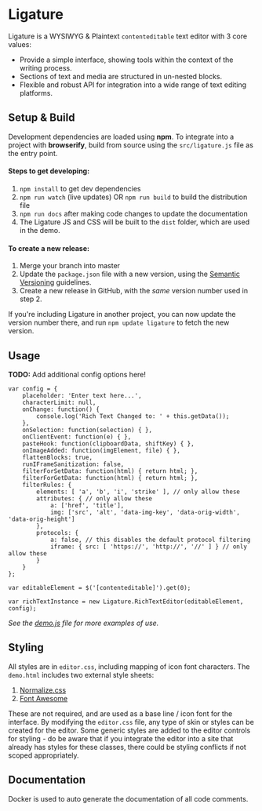 Ligature
========

Ligature is a WYSIWYG & Plaintext `contenteditable` text editor with 3 core values:

- Provide a simple interface, showing tools within the context of the writing process.
- Sections of text and media are structured in un-nested blocks.
- Flexible and robust API for integration into a wide range of text editing platforms.

## Setup & Build

Development dependencies are loaded using **npm**. To integrate into a project with **browserify**, build from source using the `src/ligature.js` file as the entry point.

#### Steps to get developing:

1. `npm install` to get dev dependencies
2. `npm run watch` (live updates) OR `npm run build` to build the distribution file
3. `npm run docs` after making code changes to update the documentation
4. The Ligature JS and CSS will be built to the `dist` folder, which are used in the demo.

#### To create a new release:

1. Merge your branch into master
2. Update the `package.json` file with a new version, using the [Semantic Versioning](http://semver.org) guidelines.
3. Create a new release in GitHub, with the _same_ version number used in step 2.

If you're including Ligature in another project, you can now update the version number there, and run `npm update ligature` to fetch the new version.

## Usage

**TODO:** Add additional config options here!

    var config = {
        placeholder: 'Enter text here...',
        characterLimit: null,
        onChange: function() {
            console.log('Rich Text Changed to: ' + this.getData());
        },
        onSelection: function(selection) { },
        onClientEvent: function(e) { },
        pasteHook: function(clipboardData, shiftKey) { },
        onImageAdded: function(imgElement, file) { },
        flattenBlocks: true,
        runIFrameSanitization: false,
        filterForSetData: function(html) { return html; },
        filterForGetData: function(html) { return html; },
        filterRules: {
            elements: [ 'a', 'b', 'i', 'strike' ], // only allow these
            attributes: { // only allow these
                a: ['href', 'title'],
                img: ['src', 'alt', 'data-img-key', 'data-orig-width', 'data-orig-height']
            },
            protocols: {
                a: false, // this disables the default protocol filtering
                iframe: { src: [ 'https://', 'http://', '//' ] } // only allow these
            }
        }
    };

    var editableElement = $('[contenteditable]').get(0);

    var richTextInstance = new Ligature.RichTextEditor(editableElement, config);

*See the [demo.js](demo.js) file for more examples of use.*

## Styling

All styles are in `editor.css`, including mapping of icon font characters. The `demo.html` includes two external style sheets:

1. [Normalize.css](http://necolas.github.io/normalize.css/)
2. [Font Awesome](http://fontawesome.io)

These are not required, and are used as a base line / icon font for the interface. By modifying the `editor.css` file, any type of skin or styles can be created for the editor. Some generic styles are added to the editor controls for styling - do be aware that if you integrate the editor into a site that already has styles for these classes, there could be styling conflicts if not scoped appropriately.

## Documentation

Docker is used to auto generate the documentation of all code comments.
